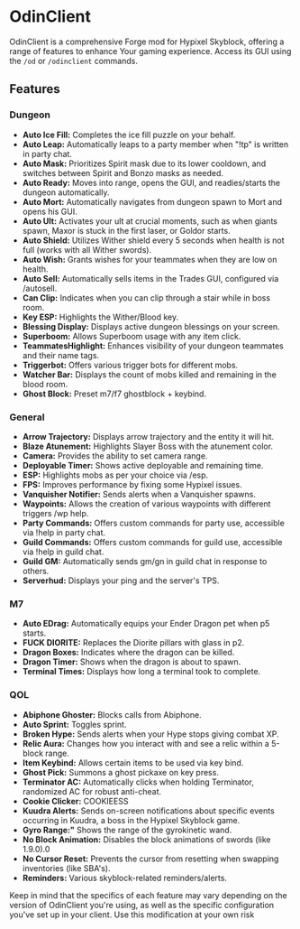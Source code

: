 # OdinClient

OdinClient is a comprehensive Forge mod for Hypixel Skyblock, offering a range of features to enhance Your gaming experience. Access its GUI using the `/od` or `/odinclient` commands.

## Features

### Dungeon
- **Auto Ice Fill:** Completes the ice fill puzzle on your behalf.
- **Auto Leap:** Automatically leaps to a party member when "!tp" is written in party chat.
- **Auto Mask:** Prioritizes Spirit mask due to its lower cooldown, and switches between Spirit and Bonzo masks as needed.
- **Auto Ready:** Moves into range, opens the GUI, and readies/starts the dungeon automatically.
- **Auto Mort:** Automatically navigates from dungeon spawn to Mort and opens his GUI.
- **Auto Ult:** Activates your ult at crucial moments, such as when giants spawn, Maxor is stuck in the first laser, or Goldor starts.
- **Auto Shield:** Utilizes Wither shield every 5 seconds when health is not full (works with all Wither swords).
- **Auto Wish:** Grants wishes for your teammates when they are low on health.
- **Auto Sell:** Automatically sells items in the Trades GUI, configured via /autosell.
- **Can Clip:** Indicates when you can clip through a stair while in boss room.
- **Key ESP:** Highlights the Wither/Blood key.
- **Blessing Display:** Displays active dungeon blessings on your screen.
- **Superboom:** Allows Superboom usage with any item click.
- **TeammatesHighlight:** Enhances visibility of your dungeon teammates and their name tags.
- **Triggerbot:** Offers various trigger bots for different mobs.
- **Watcher Bar:** Displays the count of mobs killed and remaining in the blood room.
- **Ghost Block:** Preset m7/f7 ghostblock + keybind.

### General
- **Arrow Trajectory:** Displays arrow trajectory and the entity it will hit.
- **Blaze Atunement:** Highlights Slayer Boss with the atunement color.
- **Camera:** Provides the ability to set camera range.
- **Deployable Timer:** Shows active deployable and remaining time.
- **ESP:** Highlights mobs as per your choice via /esp.
- **FPS:** Improves performance by fixing some Hypixel issues.
- **Vanquisher Notifier:** Sends alerts when a Vanquisher spawns.
- **Waypoints:** Allows the creation of various waypoints with different triggers /wp help.
- **Party Commands:** Offers custom commands for party use, accessible via !help in party chat.
- **Guild Commands:** Offers custom commands for guild use, accessible via !help in guild chat.
- **Guild GM:** Automatically sends gm/gn in guild chat in response to others.
- **Serverhud:** Displays your ping and the server's TPS.

### M7
- **Auto EDrag:** Automatically equips your Ender Dragon pet when p5 starts.
- **FUCK DIORITE:** Replaces the Diorite pillars with glass in p2.
- **Dragon Boxes:** Indicates where the dragon can be killed.
- **Dragon Timer:** Shows when the dragon is about to spawn.
- **Terminal Times:** Displays how long a terminal took to complete.

### QOL
- **Abiphone Ghoster:** Blocks calls from Abiphone.
- **Auto Sprint:** Toggles sprint.
- **Broken Hype:** Sends alerts when your Hype stops giving combat XP.
- **Relic Aura:** Changes how you interact with and see a relic within a 5-block range.
- **Item Keybind:** Allows certain items to be used via key bind.
- **Ghost Pick:** Summons a ghost pickaxe on key press.
- **Terminator AC:** Automatically clicks when holding Terminator, randomized AC for robust anti-cheat.
- **Cookie Clicker:** COOKIEESS
- **Kuudra Alerts:** Sends on-screen notifications about specific events occurring in Kuudra, a boss in the Hypixel Skyblock game.
- **Gyro Range:"** Shows the range of the gyrokinetic wand.
- **No Block Animation:** Disables the block animations of swords (like 1.9.0).0
- **No Cursor Reset:** Prevents the cursor from resetting when swapping inventories (like SBA's).
- **Reminders:** Various skyblock-related reminders/alerts.

Keep in mind that the specifics of each feature may vary depending on the version of OdinClient you're using, as well as the specific configuration you've set up in your client.
Use this modification at your own risk
